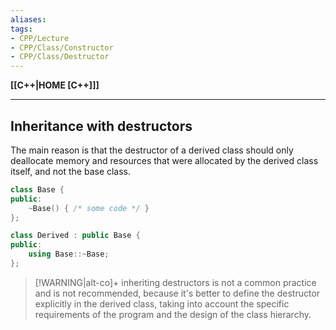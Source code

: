 ```yaml
---
aliases:
tags:
- CPP/Lecture
- CPP/Class/Constructor
- CPP/Class/Destructor
---
```

**[[C++|HOME [C++]]]**

---
## Inheritance with destructors
The main reason is that the destructor of a derived class should only deallocate memory and resources that were allocated by the derived class itself, and not the base class.
```cpp
class Base {
public:
    ~Base() { /* some code */ }
};

class Derived : public Base {
public:
    using Base::~Base;
};
```

>[!WARNING|alt-co]+
> inheriting destructors is not a common practice and is not recommended, because it's better to define the destructor explicitly in the derived class, taking into account the specific requirements of the program and the design of the class hierarchy.